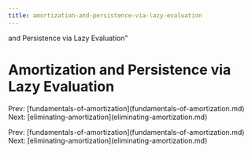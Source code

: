 ```yaml
---
title: amortization-and-persistence-via-lazy-evaluation
---
```


and Persistence via Lazy Evaluation\"

# Amortization and Persistence via Lazy Evaluation

Prev:
\[fundamentals-of-amortization](fundamentals-of-amortization.md)
Next:
\[eliminating-amortization](eliminating-amortization.md)

Prev:
\[fundamentals-of-amortization](fundamentals-of-amortization.md)
Next:
\[eliminating-amortization](eliminating-amortization.md)
